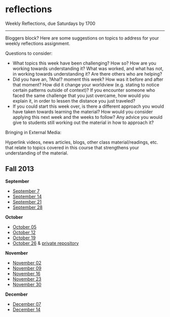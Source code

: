 reflections
===========
Weekly Reflections, due Saturdays by 1700

-----

Bloggers block?  Here are some suggestions on topics to address for your weekly reflections assignment.

Questions to consider:
  - What topics this week have been challenging?  How so?  How are you working towards understanding it?  What was worked, and what has not, in working towards understanding it?  Are there others who are helping?
  - Did you have an, ?Aha!? moment this week?  How was it before and after that moment?   How did it change your worldview (e.g. stating to notice certain patterns outside of context)? If you encounter someone who faced the same challenge that you just overcame, how would you explain it, in order to lessen the distance you just traveled?
  - If you could start this week over, is there a different approach you would have taken towards learning the material?  How would you consider applying this next week and the weeks to follow?  Any advice you would give to students still working out the material in how to approach it?

Bringing in External Media:

Hyperlink videos, news articles, blogs, other class material/readings, etc. that relate to topics covered in this course that strengthens your understanding of the material. 

Fall 2013
-----

**September**
  - [September 7](https://github.com/lauraccunningham/reflections/blob/master/2013-09-07.md)
  - [September 14](https://github.com/lauraccunningham/reflections/blob/master/2013-09-14.md)
  - [September 21](https://github.com/lauraccunningham/reflections/blob/master/2013-09-21.md)
  - [September 28](https://github.com/lauraccunningham/reflections/blob/master/2013-09-28.md)

**October**
  - [October 05](https://github.com/lauraccunningham/reflections/blob/master/2013-10-05.md)
  - [October 12](https://github.com/lauraccunningham/reflections/blob/master/2013-10-12.md)
  - [October 19](https://github.com/lauraccunningham/reflections/blob/master/2013-10-19.md)
  - [October 26](https:.github.com/lauraccunningham/reflections/blob/master/2013-10-26.md) & [private repository](https://github.com/lauraccunningham/scaling-dangerzone/blob/master/privateReflection_2013-10-26.md)

**November**
  - [November 02](https://github.com/lauraccunningham/reflections/blob/master/2013-11-02.md)
  - [November 09](https://github.com/lauraccunningham/reflections/blob/master/2013-11-09.md)
  - [November 16](https://github.com/lauraccunningham/reflections/blob/master/2013-11-16.md)
  - [November 23](https://github.com/lauraccunningham/reflections/blob/master/2013-11-23.md)
  - [November 30](https://github.com/lauraccunningham/reflections/blob/master/2013-11-30.md)

**December**
  - [December 07](https://github.com/lauraccunningham/reflections/blob/master/2013-12-07.md)
  - [December 14](https://github.com/lauraccunningham/reflections/blob/master/2013-12-14.md)

